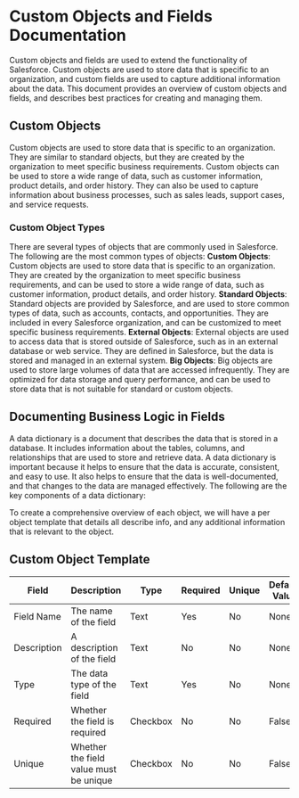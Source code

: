 # Custom Objects and Fields Documentation

Custom objects and fields are used to extend the functionality of Salesforce. Custom objects are used to store data that is specific to an organization, and custom fields are used to capture additional information about the data. This document provides an overview of custom objects and fields, and describes best practices for creating and managing them.

## Custom Objects

Custom objects are used to store data that is specific to an organization. They are similar to standard objects, but they are created by the organization to meet specific business requirements. Custom objects can be used to store a wide range of data, such as customer information, product details, and order history. They can also be used to capture information about business processes, such as sales leads, support cases, and service requests.

### Custom Object Types

There are several types of objects that are commonly used in Salesforce. The following are the most common types of objects:
**Custom Objects**: Custom objects are used to store data that is specific to an organization. They are created by the organization to meet specific business requirements, and can be used to store a wide range of data, such as customer information, product details, and order history.
**Standard Objects**: Standard objects are provided by Salesforce, and are used to store common types of data, such as accounts, contacts, and opportunities. They are included in every Salesforce organization, and can be customized to meet specific business requirements.
**External Objects**: External objects are used to access data that is stored outside of Salesforce, such as in an external database or web service. They are defined in Salesforce, but the data is stored and managed in an external system.
**Big Objects**: Big objects are used to store large volumes of data that are accessed infrequently. They are optimized for data storage and query performance, and can be used to store data that is not suitable for standard or custom objects.

## Documenting Business Logic in Fields

A data dictionary is a document that describes the data that is stored in a database. It includes information about the tables, columns, and relationships that are used to store and retrieve data. A data dictionary is important because it helps to ensure that the data is accurate, consistent, and easy to use. It also helps to ensure that the data is well-documented, and that changes to the data are managed effectively. The following are the key components of a data dictionary:

To create a comprehensive overview of each object, we will have a per object template that details all describe info, and any additional information that is relevant to the object.

## Custom Object Template

| Field       | Description                            | Type     | Required | Unique | Default Value |
| ----------- | -------------------------------------- | -------- | -------- | ------ | ------------- |
| Field Name  | The name of the field                  | Text     | Yes      | No     | None          |
| Description | A description of the field             | Text     | No       | No     | None          |
| Type        | The data type of the field             | Text     | Yes      | No     | None          |
| Required    | Whether the field is required          | Checkbox | No       | No     | False         |
| Unique      | Whether the field value must be unique | Checkbox | No       | No     | False         |
